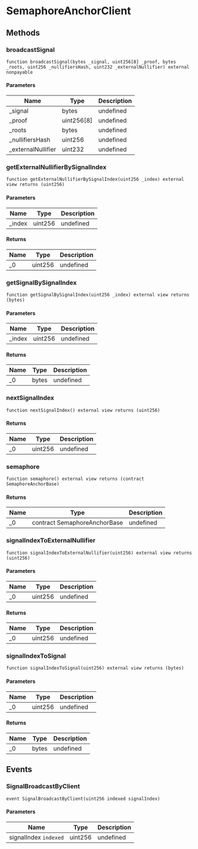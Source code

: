 # SemaphoreAnchorClient









## Methods

### broadcastSignal

```solidity
function broadcastSignal(bytes _signal, uint256[8] _proof, bytes _roots, uint256 _nullifiersHash, uint232 _externalNullifier) external nonpayable
```





#### Parameters

| Name | Type | Description |
|---|---|---|
| _signal | bytes | undefined
| _proof | uint256[8] | undefined
| _roots | bytes | undefined
| _nullifiersHash | uint256 | undefined
| _externalNullifier | uint232 | undefined

### getExternalNullifierBySignalIndex

```solidity
function getExternalNullifierBySignalIndex(uint256 _index) external view returns (uint256)
```





#### Parameters

| Name | Type | Description |
|---|---|---|
| _index | uint256 | undefined

#### Returns

| Name | Type | Description |
|---|---|---|
| _0 | uint256 | undefined

### getSignalBySignalIndex

```solidity
function getSignalBySignalIndex(uint256 _index) external view returns (bytes)
```





#### Parameters

| Name | Type | Description |
|---|---|---|
| _index | uint256 | undefined

#### Returns

| Name | Type | Description |
|---|---|---|
| _0 | bytes | undefined

### nextSignalIndex

```solidity
function nextSignalIndex() external view returns (uint256)
```






#### Returns

| Name | Type | Description |
|---|---|---|
| _0 | uint256 | undefined

### semaphore

```solidity
function semaphore() external view returns (contract SemaphoreAnchorBase)
```






#### Returns

| Name | Type | Description |
|---|---|---|
| _0 | contract SemaphoreAnchorBase | undefined

### signalIndexToExternalNullifier

```solidity
function signalIndexToExternalNullifier(uint256) external view returns (uint256)
```





#### Parameters

| Name | Type | Description |
|---|---|---|
| _0 | uint256 | undefined

#### Returns

| Name | Type | Description |
|---|---|---|
| _0 | uint256 | undefined

### signalIndexToSignal

```solidity
function signalIndexToSignal(uint256) external view returns (bytes)
```





#### Parameters

| Name | Type | Description |
|---|---|---|
| _0 | uint256 | undefined

#### Returns

| Name | Type | Description |
|---|---|---|
| _0 | bytes | undefined



## Events

### SignalBroadcastByClient

```solidity
event SignalBroadcastByClient(uint256 indexed signalIndex)
```





#### Parameters

| Name | Type | Description |
|---|---|---|
| signalIndex `indexed` | uint256 | undefined |



